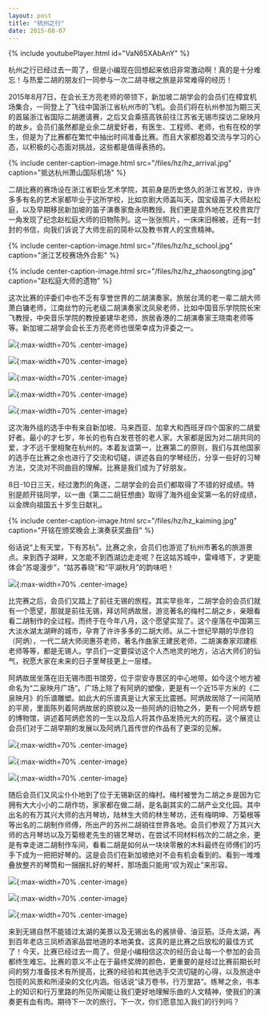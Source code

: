 ```yaml
---
layout: post
title: "杭州之行"
date: 2015-08-07
---
```

{% include youtubePlayer.html id="VaN65XAbAnY" %}
<!--more-->
杭州之行已经过去一周了，但是小编现在回想起来依旧非常激动啊！真的是十分难忘！与热爱二胡的朋友们一同参与一次二胡寻根之旅是非常难得的经历！

2015年8月7日，在会长王方亮老师的带领下，新加坡二胡学会的会员们在樟宜机场集合，一同登上了飞往中国浙江省杭州市的飞机。会员们将在杭州参加为期三天的首届浙江省国际二胡邀请赛，之后又会乘搭高铁前往江苏省无锡市探访二泉映月的故乡。会员们虽然都是业余二胡爱好者，有医生、工程师、老师，也有在校的学生，但是为了比赛都在繁忙中抽出时间准备比赛。而且大家都抱着交流与学习的心态，以积极的心态面对挑战，这些都是值得表扬的。

{% include center-caption-image.html src="/files/hz/hz_arrival.jpg" caption="抵达杭州萧山国际机场" %}

二胡比赛的赛场设在浙江省职业艺术学院，其前身是历史悠久的浙江省艺校，许许多多有名的艺术家都毕业于这所学校，比如京剧大师盖叫天，国宝级笛子大师赵松庭，以及早期移民新加坡的笛子演奏家詹永明教授。我们更是意外地在艺校贵宾厅一角发现了纪念赵松庭大师的旧物陈列。这一张张照片，一床床旧棉被，还有一封封的书信，向我们诉说了大师生前的简朴以及教书育人的宝贵精神。

{% include center-caption-image.html src="/files/hz/hz_school.jpg" caption="浙江艺校赛场外合影" %}

{% include center-caption-image.html src="/files/hz/hz_zhaosongting.jpg" caption="赵松庭大师的遗物" %}

这次比赛的评委们中也不乏有享誉世界的二胡演奏家。旅居台湾的老一辈二胡大师萧白镛老师，江南丝竹的元老级二胡演奏家沈凤泉老师，比如中国音乐学院院长宋飞教授，中央音乐学院的教授姜建华老师，旅居香港的二胡演奏家王晓南老师等等。新加坡二胡学会会长王方亮老师也很荣幸成为评委之一。

![](/files/hz/hz_together1.jpg){:max-width=70% .center-image}

![](/files/hz/hz_together2.jpg){:max-width=70% .center-image}

![](/files/hz/hz_together3.jpg){:max-width=70% .center-image}

![](/files/hz/hz_together4.jpg){:max-width=70% .center-image}

![](/files/hz/hz_together5.jpg){:max-width=70% .center-image}

这次海外组的选手中有来自新加坡、马来西亚、加拿大和西班牙四个国家的二胡爱好者。最小的才七岁，年长的也有白发苍苍的老人家。大家都是因为对二胡共同的爱，才不远千里相聚在杭州的。本着友谊第一，比赛第二的原则，我们与其他国家的选手在比赛之余也进行了交流和切磋，讲述各自的学琴经历，分享一些好的习琴方法，交流对不同曲目的理解。比赛是我们成为了好朋友。

8日-10日三天，经过激烈的角逐，二胡学会的会员们都取得了不错的好成绩。特别是颜开铭同学，以一曲《第二二胡狂想曲》取得了海外组金奖第一名的好成绩，以金牌向祖国五十岁生日献礼。

{% include center-caption-image.html src="/files/hz/hz_kaiming.jpg" caption="开铭在颁奖晚会上演奏获奖曲目" %}

俗话说“上有天堂，下有苏杭”。比赛之余，会员们也游览了杭州市著名的旅游景点。来到西子湖畔，又怎能不到西湖边走走呢？在这姑苏城中，雷峰塔下，才更能体会“苏堤漫步”，“姑苏春晓”和“平湖秋月”的韵味吧！

![](/files/hz/hz_xihu.jpg){:max-width=70% .center-image}

比完赛之后，会员们又踏上了前往无锡的旅程。其实早些年，二胡学会的会员们就有一个愿望，那就是前往无锡，拜访阿炳故居，游览著名的梅村二胡之乡，亲眼看看二胡制作的全过程。而终于在今年八月，这个愿望实现了。这个座落在中国第三大淡水湖太湖畔的城市，孕育了许许多多的二胡大师。从二十世纪早期的华彦钧（阿炳），一代二胡大师闵惠芬老师，著名作曲家王建民老师，二胡演奏家邓建栋老师等等，都是无锡人。学员们一定要探访这个人杰地灵的地方，沾沾大师们的仙气，祝愿大家在未来的日子里琴技更上一层楼。

阿炳故居坐落在旧无锡市图书馆旁，位于崇安寺景区的中心地带。如今这个地方被命名为“二泉映月广场”。广场上除了有阿炳的塑像，更是有一个近15平方米的《二泉映月》的乐谱雕塑。如此大的乐谱真是让大家无比震撼。阿炳故居除了一间简陋的平房，里面陈列着阿炳故居的原貌以及一些阿炳的旧物之外，更有一个阿炳专题的博物馆，讲述着阿炳悲苦的一生以及后人将其作品发扬光大的历程。这个展览让会员们对于二胡早期的发展以及阿炳几首传世的作品有了更深的见解。

![](/files/hz/hz_abin.jpg){:max-width=70% .center-image}

![](/files/hz/hz_abin-1.jpg){:max-width=70% .center-image}

![](/files/hz/hz_abin-2.jpg){:max-width=70% .center-image}

随后会员们又风尘仆仆地到了位于无锡新区的梅村。梅村被誉为二胡之乡是因为它拥有大大小小的二胡作坊，家家都在做二胡，是名副其实的二胡产业文化园。其中出名的有万其兴大师的古月琴坊，陆林生大师的林生琴坊，还有梅明坤、万菊根等等出名的二胡制作师傅，所出产的苏州二胡销往世界各地。会员们参观了万其兴大师的古月琴坊以及万菊根老先生的锡艺琴坊，在尝试不同材料档次的二胡之余，更是有幸走进二胡制作车间，看看二胡是如何从一块块零散的木料最终在师傅们的巧手下成为一把把好琴的。这是会员们在新加坡绝对不会有机会看到的。看到一堆堆叠放整齐的琴筒和一捆捆扎好的琴杆，那场面只能用“叹为观止”来形容。

![](/files/hz/hz_erhu.jpg){:max-width=70% .center-image}

![](/files/hz/hz_erhu1.jpg){:max-width=70% .center-image}

![](/files/hz/hz_erhu2.jpg){:max-width=70% .center-image}

来到无锡自然不能错过太湖的美景以及无锡出名的酱排骨、油豆筋。泛舟太湖，再到百年老店三凤桥酒家品尝地道的本地美食。这真的是比赛之后放松的最佳方式了！今天，比赛已经过去一周了。但是小编相信这次的经历会让每一个参加的会员都终生难忘。比赛的意义不止在于最终奖牌的颜色，更重要的是经过比赛前期长时间的努力准备技术有所提高，比赛的经验和其他选手交流切磋的心得，以及旅途中包揽的风景和所浸染的文化内涵。俗话说“读万卷书，行万里路”。练琴之余，书本上的知识和行万里路的所见所闻能让我们更好地理解乐曲的人文精神，使我们的演奏更有血有肉。期待下一次的旅行。下一次，你们愿意加入我们的行列吗？
